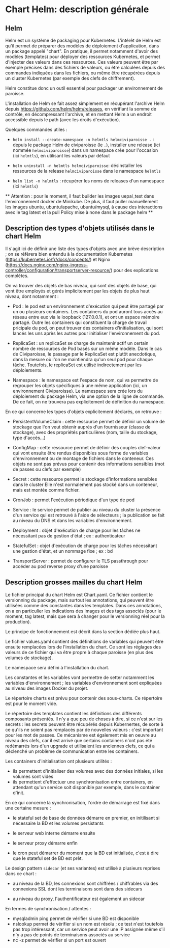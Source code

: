 # Chart Helm: description générale

## Helm

Helm est un système de packaging pour Kubernetes. L'intérêt de Helm est qu'il permet de préparer des modèles de déploiement d'application, dans un package appelé "chart". En pratique, il permet notamment d'avoir des modèles (templates) pour déployer des ressources Kubernetes, et permet d'injecter des valeurs dans ces ressources. Ces valeurs peuvent être par exemple précises dans des fichiers de valeurs, ou être calculées depuis des commandes indiquées dans les fichiers, ou même être récupérées depuis un cluster Kubernetes (par exemple des clefs de chiffrement).

Helm constitue donc un outil essentiel pour packager un environnement de paroisse.

L'installation de Helm se fait assez simplement en récupérant l'archive Helm depuis <https://github.com/helm/helm/releases>, en vérifiant la somme de contrôle, en décompressant l'archive, et en mettant Helm a un endroit accessible depuis le path (avec les droits d'exécution).

Quelques commandes utiles : 

* `helm install --create-namespace -n helmtls helmciviparoisse .` : depuis le package Helm de civiparoisse (le `.`), installer une release (ici nommée `helmciviparoisse`) dans un namespace crée pour l'occasion (ici `helmtls`), en utilisant les valeurs par défaut

* `helm uninstall -n helmtls helmciviparoisse`: désinstaller les ressources de la release `helmciviparoisse` dans le namespace `helmtls`

* `helm list -n helmtls` : récupérer les noms de releases d'un namespace (ici `helmtls`)

** Attention : pour le moment, il faut builder les images uepal_test dans l'environnement docker de Minikube. De plus, il faut puller manuellement les images ubuntu, ubuntu/apache, ubuntu/mysql, à cause des interactions avec le tag latest et la pull Policy mise à none dans le package helm **

## Description des types d'objets utilisés dans le chart Helm
Il s'agit ici de définir une liste des types d'objets avec une brève description ; on se réfèrera bien entendu à la documentation Kubernetes (<https://kubernetes.io/fr/docs/concepts/>) et Nginx (<https://docs.nginx.com/nginx-ingress-controller/configuration/transportserver-resource/>) pour des explications complètes.

On va trouver des objets de bas niveau, qui sont des objets de base, qui vont être employés et gérés implicitement par les objets de plus haut niveau, dont notamment :

* Pod : le pod est un environnement d'exécution qui peut être partagé par un ou plusieurs containers. Les containers du pod auront tous accès au réseau entre eux via le loopback (127.0.0.1), et ont un espace mémoire partagé. Outre les containers qui constituent la charge de travail pricipale du pod, on peut trouver des containers d'initialisation, qui sont lancés les uns après les autres pour initialiser l'environnement du pod.

* ReplicaSet : un replicaSet se charge de maintenir actif un certain nombre de ressources de Pod basés sur un même modèle. Dans le cas de Civiparoisse, le passage par le ReplicaSet est plutôt anecdotique, dans la mesure où l'on ne maintiendra qu'un seul pod pour chaque tâche. Toutefois, le replicaSet est utilisé indirectement par les déploiements.

* Namespace : le namespace est l'espace de nom, qui va permettre de regrouper les objets spécifiques à une même application (ici, un environnement Civiparoisse). Le namespace sera crée lors du déploiement du package Helm, via une option de la ligne de commande. De ce fait, on ne trouvera pas explicitement de définition du namespace.

En ce qui concerne les types d'objets explicitement déclarés, on retrouve : 

* PersistentVolumeClaim : cette ressource permet de définir un volume de stockage que l'on veut obtenir auprès d'un fournisseur (classe de stockage), avec des propriétés particulières (nom, taille du stockage, type d'accès...)

* ConfigMap : cette ressource permet de définir des couples clef-valeur qui vont ensuite être rendus disponibles sous forme de variables d'environnement ou de montage de fichiers dans le conteneur. Ces objets ne sont pas prévus pour contenir des informations sensibles (mot de passes ou clefs par exemple)

* Secret : cette ressource permet le stockage d'informations sensibles dans le cluster Elle n'est normalement pas stocké dans un conteneur, mais est montée comme fichier.

* CronJob : permet l'exécution périodique d'un type de pod

* Service : le service permet de publier au niveau du cluster la présence d'un service qui est retrouvé à l'aide de sélecteurs ; la publication se fait au niveau du DNS et dans les variables d'environnement.

* Deployment : objet d'exécution de charge pour les tâches ne nécessitant pas de gestion d'état ; ex : authenticateur

* StatefulSet : objet d'exécution de charge pour les tâches nécessitant une gestion d'état, et un nommage fixe ; ex : bd

* TransportServer : permet de configurer le TLS passthrough pour accéder au pod reverse proxy d'une paroisse



## Description grosses mailles du chart Helm

Le fichier principal du chart Helm est Chart.yaml. Ce fichier contient le versionning du package, mais surtout les annotations, qui peuvent être utilisées comme des constantes dans les templates. Dans ces annotations, on a en particulier les indications des images et des tags associés (pour le moment, tag latest, mais que sera à changer pour le versionning réel pour la production).

Le principe de fonctionnement est décrit dans la section dédiée plus haut.

Le fichier values.yaml contient des définitions de variables qui peuvent être ensuite remplacées lors de l'installation du chart. Ce sont les réglages des valeurs de ce fichier qui va être propre à chaque paroisse (en plus des volumes de stockage).

Le namespace sera défini à l'installation du chart.

Les constantes et les variables vont permettre de setter notamment les variables d'environnement ; les variables d'environnement sont expliquées au niveau des images Docker du projet.

Le répertoire charts est prévu pour contenir des sous-charts. Ce répertoire est pour le moment vide.

Le répertoire des templates contient les définitions des différents composants présentés. Il n'y a que peu de choses à dire, si ce n'est sur les secrets : les secrets peuvent être récupérés depuis Kubernertes, de sorte à ce qu'ils ne soient pas remplacés par de nouvelles valeurs : c'est important pour les mot de passes. Ce mécanisme est également mis en oeuvre au niveau des clefs, car il est arrivé que certains containers n'ont pas été redémarrés lors d'un upgrade et utilisaient les anciennes clefs, ce qui a déclenché un problème de communication entre les containers.

Les containers d'initialisation ont plusieurs utilités :

* ils permettent d'initialiser des volumes avec des données initiales, si les volumes sont vides
* ils permettent d'effectuer une synchronisation entre containers, en attendant qu'un service soit disponible par exemple, dans le container d'init.

En ce qui concerne la synchronisation, l'ordre de démarrage est fixé dans une certaine mesure : 

* le stateful set de base de données démarre en premier, en initilisant si nécessaire la BD et les volumes persistants
* le serveur web interne démarre ensuite
* le serveur proxy démarre enfin

* le cron peut démarrer du moment que la BD est initialisée, c'est à dire que le stateful set de BD est prêt.

Le design pattern `sidecar` (et ses variantes) est utilisé à plusieurs reprises dans ce chart :

* au niveau de la BD, les connexions sont chiffrées / chiffrables via des connexions SSL dont les terminaisons sont dans des sidecars

* au niveau du proxy, l'authentificateur est également un sidecar

En termes de synchronisation / attentes :

* mysqladmin ping permet de vérifier si une BD est disponible
* nslookup permet de vérifier si un nom est résolu ; ce test n'est toutefois pas trop intéressant, car un service peut avoir une IP assignée même s'il n'y a pas de points de terminaisons associés au service
* nc -z permet de vérifier si un port est ouvert
